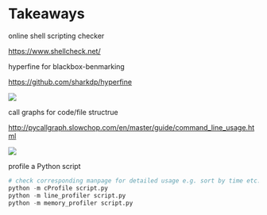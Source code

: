 # Takeaways

online shell scripting checker

https://www.shellcheck.net/

hyperfine for blackbox-benmarking

https://github.com/sharkdp/hyperfine

![](https://camo.githubusercontent.com/88a0cb35f42e02e28b0433d4b5e0029e52e723d8feb8df753e1ed06a5161db56/68747470733a2f2f692e696d6775722e636f6d2f7a31394f5978452e676966)

call graphs for code/file structrue

http://pycallgraph.slowchop.com/en/master/guide/command_line_usage.html

![](https://upload.wikimedia.org/wikipedia/commons/2/2f/A_Call_Graph_generated_by_pycallgraph.png)

profile a Python script

```python
# check corresponding manpage for detailed usage e.g. sort by time etc.
python -m cProfile script.py
python -m line_profiler script.py
python -m memory_profiler script.py
```
